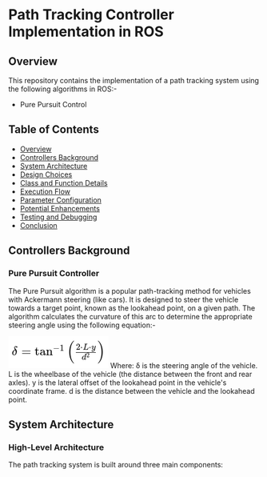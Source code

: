 # Path Tracking Controller Implementation in ROS

## Overview
This repository contains the implementation of a path tracking system using the following algorithms in ROS:-
- Pure Pursuit Control

## Table of Contents
- [Overview](#overview)
- [Controllers Background](#controller-background)
- [System Architecture](#system-architecture)
- [Design Choices](#design-choices)
- [Class and Function Details](#class-and-function-details)
- [Execution Flow](#execution-flow)
- [Parameter Configuration](#parameter-configuration)
- [Potential Enhancements](#potential-enhancements)
- [Testing and Debugging](#testing-and-debugging)
- [Conclusion](#conclusion)

## Controllers Background

### Pure Pursuit Controller 

The Pure Pursuit algorithm is a popular path-tracking method for vehicles with Ackermann steering (like cars). It is designed to steer the vehicle towards a target point, known as the lookahead point, on a given path. The algorithm calculates the curvature of this arc to determine the appropriate steering angle using the following equation:-

![Pure Pursuit Equation](https://raw.githubusercontent.com/Gowresh7/path_tracking/main/docs/PurePursuit_Eqn.png)
Where:
    δ is the steering angle of the vehicle.
    L is the wheelbase of the vehicle (the distance between the front and rear axles).
    y is the lateral offset of the lookahead point in the vehicle's coordinate frame.
    d is the distance between the vehicle and the lookahead point.

## System Architecture

### High-Level Architecture

The path tracking system is built around three main components:
